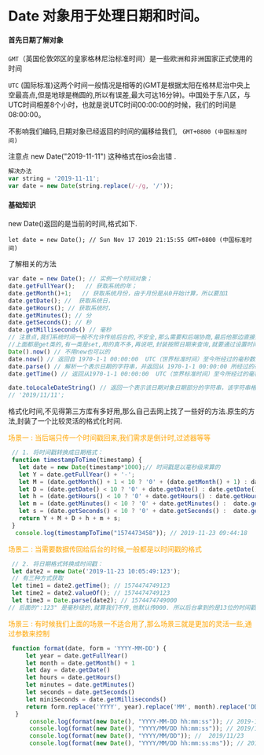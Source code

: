 # Date 对象用于处理日期和时间。

#### 首先日期了解对象

`GMT`（英国伦敦郊区的皇家格林尼治标准时间）是一些欧洲和非洲国家正式使用的时间

`UTC`   (国际标准)这两个时间一般情况是相等的(GMT是根据太阳在格林尼治中央上空最高点,但是地球是椭圆的,所以有误差,最大可达16分钟)。中国处于东八区，与UTC时间相差8个小时，也就是说UTC时间00:00:00的时候，我们的时间是08:00:00。

不影响我们编码,日期对象已经返回的时间的偏移给我们,  ` GMT+0800 (中国标准时间)`

注意点 new Date("2019-11-11") 这种格式在ios会出错 .

```js
解决办法
var string = '2019-11-11';
var date = new Date(string.replace(/-/g, '/'));
```

#### 基础知识

new Date()返回的是当前的时间,格式如下.

```
let date = new Date(); // Sun Nov 17 2019 21:15:55 GMT+0800 (中国标准时间)
```

了解相关的方法

```js
var date = new Date(); // 实例一个时间对象；
date.getFullYear();   // 获取系统的年；
date.getMonth()+1;   // 获取系统月份，由于月份是从0开始计算，所以要加1
date.getDate(); //  获取系统日，
date.getHours(); // 获取系统时，
date.getMinutes(); // 分
date.getSeconds(); // 秒
date.getMilliseconds() // 毫秒
// 注意点,我们系统时间一般不允许传给后台的,不安全,那么需要和后端协商,最后他那边直接返回当前的时间戳给你.
//上面都是get类的,有一类是set,用的真不多,再说吧,封装按照日期来查询,就要通过设置时间.反正现在也用不到,再提,再提.
Date().now() // 不用new也可以的
date.now() // 返回自 1970-1-1 00:00:00  UTC（世界标准时间）至今所经过的毫秒数。
date.parse() // 解析一个表示日期的字符串，并返回从 1970-1-1 00:00:00 所经过的毫秒数。MDN不建议使用
date.getTime() // 返回从1970-1-1 00:00:00  UTC（世界标准时间）至今所经过的毫秒数。

date.toLocaleDateString() // 返回一个表示该日期对象日期部分的字符串，该字符串格式与系统设置的地区关联
// '2019/11/11';
```

格式化时间,不见得第三方库有多好用,那么自己去网上找了一些好的方法.原生的方法,封装了一个比较灵活的格式化时间.

<font color="orange">场景一 : 当后端只传一个时间戳回来,我们需求是倒计时,过滤器等等</font>

```js
 // 1. 将时间戳转换成日期格式：
 function timestampToTime(timestamp) {
   let date = new Date(timestamp*1000);// 时间戳是以毫秒级来算的
   let Y = date.getFullYear() + '-';
   let M = (date.getMonth() + 1 < 10 ? '0' + (date.getMonth() + 1) : date.getMonth() + 1) + '-';
   let D = (date.getDate() < 10 ? '0' + date.getDate() : date.getDate()) + ' ';
   let h = (date.getHours() < 10 ? '0' + date.getHours() : date.getHours()) + ':';
   let m = (date.getMinutes() < 10 ? '0' + date.getMinutes() :  date.getMinutes()) + ':';
   let s = (date.getSeconds() < 10 ? '0' + date.getSeconds() :  date.getSeconds());
   return Y + M + D + h + m + s;
 }
  console.log(timestampToTime("1574473458")); // 2019-11-23 09:44:18
```

<font color="orange">场景二 : 当需要数据传回给后台的时候,一般都是以时间戳的格式</font>

```js
 // 2. 将日期格式转换成时间戳：
 let date2 = new Date('2019-11-23 10:05:49:123');
 // 有三种方式获取
 let time1 = date2.getTime(); // 1574474749123
 let time2 = date2.valueOf(); // 1574474749123
 let time3 = Date.parse(date2); // 1574474749000
// 后面的":123" 是毫秒级的,就算我们不传,他默认传000. 所以后台拿到的是13位的时间戳. 我上面的方法都判断了,如果是13位就不用 转换为毫秒级了, 还有其他小区别,自己去体验
```

<font color="orange">场景三 : 有时候我们上面的场景一不适合用了,那么场景三就是更加的灵活一些,通过参数来控制</font>

```js
 function format(date, form = 'YYYY-MM-DD') {
     let year = date.getFullYear()
     let month = date.getMonth() + 1
     let day = date.getDate()
     let hours = date.getHours()
     let minutes = date.getMinutes()
     let seconds = date.getSeconds()
     let miniSeconds = date.getMilliseconds()
     return form.replace('YYYY', year).replace('MM', month).replace('DD', day).replace('hh', hours).replace('mm', minutes).replace('ss', seconds).replace('ms', miniSeconds)
  }
      console.log(format(new Date(), "YYYY-MM-DD hh:mm:ss")); // 2019-11-23 10:28:06
      console.log(format(new Date(), "YYYY/MM/DD hh:mm:ss")); // 2019/11/23 10:28:06
      console.log(format(new Date(), "YYYY/MM/DD")); //  2019/11/23
      console.log(format(new Date(), "YYYY/MM/DD hh:mm:ss:ms")); // 2019/11/23 10:28:06:430
```

